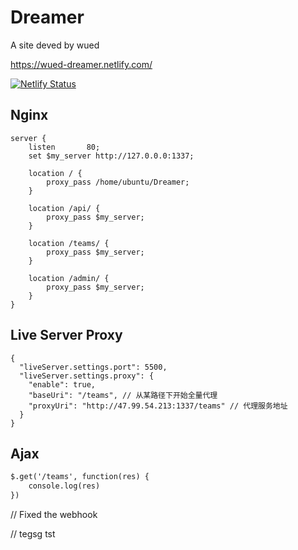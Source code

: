 # Dreamer

A site deved by wued

https://wued-dreamer.netlify.com/

[![Netlify Status](https://api.netlify.com/api/v1/badges/757584ac-dc92-4114-959e-74c576a36513/deploy-status)](https://app.netlify.com/sites/wued-dreamer/deploys)

## Nginx

``` nginx
server {
    listen       80;
    set $my_server http://127.0.0.0:1337; 

    location / {
        proxy_pass /home/ubuntu/Dreamer;
    }

    location /api/ {
        proxy_pass $my_server;
    }
    
    location /teams/ {
        proxy_pass $my_server;
    }
    
    location /admin/ {
        proxy_pass $my_server;
    }
}
```

## Live Server Proxy

```
{
  "liveServer.settings.port": 5500,
  "liveServer.settings.proxy": {
    "enable": true,
    "baseUri": "/teams", // 从某路径下开始全量代理
    "proxyUri": "http://47.99.54.213:1337/teams" // 代理服务地址
  }
}
```

## Ajax

```html
$.get('/teams', function(res) {
    console.log(res)
})
```

// Fixed the webhook

// tegsg tst